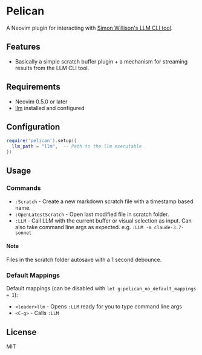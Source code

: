 # Pelican

A Neovim plugin for interacting with [Simon Willison's LLM CLI tool](https://github.com/simonw/llm).

## Features

- Basically a simple scratch buffer plugin + a mechanism for streaming results from the LLM CLI tool.

## Requirements

- Neovim 0.5.0 or later
- [llm](https://github.com/simonw/llm) installed and configured

## Configuration

```lua
require('pelican').setup({
  llm_path = "llm",  -- Path to the llm executable
})
```

## Usage

### Commands

- `:Scratch` - Create a new markdown scratch file with a timestamp based name.
- `:OpenLatestScratch` - Open last modified file in scratch folder.
- `:LLM` - Call LLM with the current buffer or visual selection as input. Can also take command line args as expected. e.g. `:LLM -m claude-3.7-sonnet`

#### Note

Files in the scratch folder autosave with a 1 second debounce.

### Default Mappings

Default mappings (can be disabled with `let g:pelican_no_default_mappings = 1`):

- `<leader>llm` - Opens `:LLM` ready for you to type command line args
- `<C-g>` - Calls `:LLM`

## License

MIT
